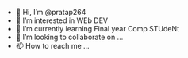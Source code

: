 - 👋 Hi, I’m @pratap264
- 👀 I’m interested in WEb DEV
- 🌱 I’m currently learning Final year Comp STUdeNt
- 💞️ I’m looking to collaborate on ...
- 📫 How to reach me ...

<!---
pratap264/pratap264 is a ✨ special ✨ repository because its `README.md` (this file) appears on your GitHub profile.
You can click the Preview link to take a look at your changes.
--->
